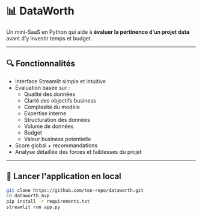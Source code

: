 # 📊 DataWorth

Un mini-SaaS en Python qui aide à **évaluer la pertinence d’un projet data** avant d’y investir temps et budget.

---

## 🔍 Fonctionnalités

- Interface Streamlit simple et intuitive
- Évaluation basée sur :
  - Qualité des données
  - Clarté des objectifs business
  - Complexité du modèle
  - Expertise interne
  - Structuration des données
  - Volume de données
  - Budget
  - Valeur business potentielle
- Score global + recommandations
- Analyse détaillée des forces et faiblesses du projet

---

## 🚀 Lancer l'application en local

```bash
git clone https://github.com/ton-repo/dataworth.git
cd dataworth_mvp
pip install -r requirements.txt
streamlit run app.py

